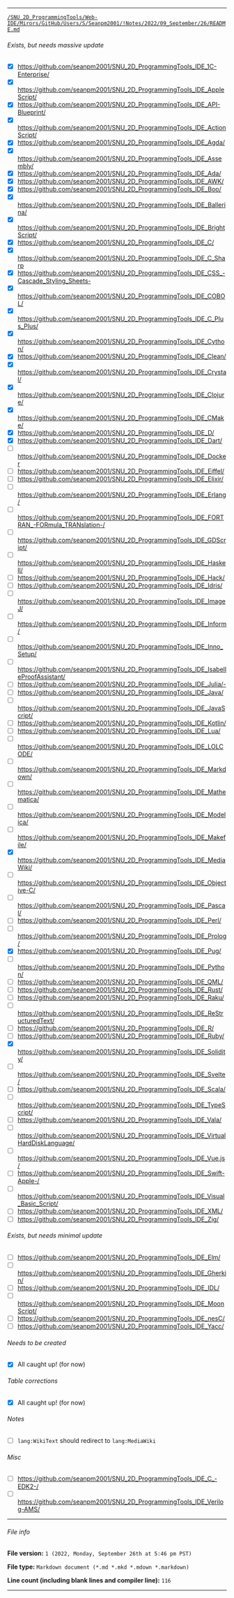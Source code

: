 
***

[`/SNU_2D_ProgrammingTools/Web-IDE/Mirors/GitHub/Users/S/Seanpm2001/!Notes/2022/09_September/26/README.md`](/Web-IDE/Mirors/GitHub/Users/S/Seanpm2001/!Notes/2022/09_September/26/README.md)

###### Exists, but needs massive update

- [x] https://github.com/seanpm2001/SNU_2D_ProgrammingTools_IDE_1C-Enterprise/
- [x] https://github.com/seanpm2001/SNU_2D_ProgrammingTools_IDE_AppleScript/
- [x] https://github.com/seanpm2001/SNU_2D_ProgrammingTools_IDE_API-Blueprint/
- [x] https://github.com/seanpm2001/SNU_2D_ProgrammingTools_IDE_ActionScript/
- [x] https://github.com/seanpm2001/SNU_2D_ProgrammingTools_IDE_Agda/
- [x] https://github.com/seanpm2001/SNU_2D_ProgrammingTools_IDE_Assembly/
- [x] https://github.com/seanpm2001/SNU_2D_ProgrammingTools_IDE_Ada/
- [x] https://github.com/seanpm2001/SNU_2D_ProgrammingTools_IDE_AWK/
- [x] https://github.com/seanpm2001/SNU_2D_ProgrammingTools_IDE_Boo/
- [x] https://github.com/seanpm2001/SNU_2D_ProgrammingTools_IDE_Ballerina/
- [x] https://github.com/seanpm2001/SNU_2D_ProgrammingTools_IDE_BrightScript/
- [x] https://github.com/seanpm2001/SNU_2D_ProgrammingTools_IDE_C/
- [x] https://github.com/seanpm2001/SNU_2D_ProgrammingTools_IDE_C_Sharp
- [x] https://github.com/seanpm2001/SNU_2D_ProgrammingTools_IDE_CSS_-Cascade_Styling_Sheets-
- [x] https://github.com/seanpm2001/SNU_2D_ProgrammingTools_IDE_COBOL/
- [x] https://github.com/seanpm2001/SNU_2D_ProgrammingTools_IDE_C_Plus_Plus/
- [x] https://github.com/seanpm2001/SNU_2D_ProgrammingTools_IDE_Cython/
- [x] https://github.com/seanpm2001/SNU_2D_ProgrammingTools_IDE_Clean/
- [x] https://github.com/seanpm2001/SNU_2D_ProgrammingTools_IDE_Crystal/
- [x] https://github.com/seanpm2001/SNU_2D_ProgrammingTools_IDE_Clojure/
- [x] https://github.com/seanpm2001/SNU_2D_ProgrammingTools_IDE_CMake/
- [x] https://github.com/seanpm2001/SNU_2D_ProgrammingTools_IDE_D/
- [x] https://github.com/seanpm2001/SNU_2D_ProgrammingTools_IDE_Dart/
- [ ] https://github.com/seanpm2001/SNU_2D_ProgrammingTools_IDE_Docker
- [ ] https://github.com/seanpm2001/SNU_2D_ProgrammingTools_IDE_Eiffel/
- [ ] https://github.com/seanpm2001/SNU_2D_ProgrammingTools_IDE_Elixir/
- [ ] https://github.com/seanpm2001/SNU_2D_ProgrammingTools_IDE_Erlang/
- [ ] https://github.com/seanpm2001/SNU_2D_ProgrammingTools_IDE_FORTRAN_-FORmula_TRANslation-/
- [ ] https://github.com/seanpm2001/SNU_2D_ProgrammingTools_IDE_GDScript/
- [ ] https://github.com/seanpm2001/SNU_2D_ProgrammingTools_IDE_Haskell/
- [ ] https://github.com/seanpm2001/SNU_2D_ProgrammingTools_IDE_Hack/
- [ ] https://github.com/seanpm2001/SNU_2D_ProgrammingTools_IDE_Idris/
- [ ] https://github.com/seanpm2001/SNU_2D_ProgrammingTools_IDE_ImageJ/
- [ ] https://github.com/seanpm2001/SNU_2D_ProgrammingTools_IDE_Inform/
- [ ] https://github.com/seanpm2001/SNU_2D_ProgrammingTools_IDE_Inno_Setup/
- [ ] https://github.com/seanpm2001/SNU_2D_ProgrammingTools_IDE_IsabelleProofAssistant/
- [ ] https://github.com/seanpm2001/SNU_2D_ProgrammingTools_IDE_Julia/-
- [ ] https://github.com/seanpm2001/SNU_2D_ProgrammingTools_IDE_Java/
- [ ] https://github.com/seanpm2001/SNU_2D_ProgrammingTools_IDE_JavaScript/
- [ ] https://github.com/seanpm2001/SNU_2D_ProgrammingTools_IDE_Kotlin/
- [ ] https://github.com/seanpm2001/SNU_2D_ProgrammingTools_IDE_Lua/
- [ ] https://github.com/seanpm2001/SNU_2D_ProgrammingTools_IDE_LOLCODE/
- [ ] https://github.com/seanpm2001/SNU_2D_ProgrammingTools_IDE_Markdown/
- [ ] https://github.com/seanpm2001/SNU_2D_ProgrammingTools_IDE_Mathematica/
- [ ] https://github.com/seanpm2001/SNU_2D_ProgrammingTools_IDE_Modelica/
- [ ] https://github.com/seanpm2001/SNU_2D_ProgrammingTools_IDE_Makefile/
- [x] https://github.com/seanpm2001/SNU_2D_ProgrammingTools_IDE_MediaWiki/
- [ ] https://github.com/seanpm2001/SNU_2D_ProgrammingTools_IDE_Objective-C/
- [ ] https://github.com/seanpm2001/SNU_2D_ProgrammingTools_IDE_Pascal/
- [ ] https://github.com/seanpm2001/SNU_2D_ProgrammingTools_IDE_Perl/
- [ ] https://github.com/seanpm2001/SNU_2D_ProgrammingTools_IDE_Prolog/
- [x] https://github.com/seanpm2001/SNU_2D_ProgrammingTools_IDE_Pug/
- [ ] https://github.com/seanpm2001/SNU_2D_ProgrammingTools_IDE_Python/
- [ ] https://github.com/seanpm2001/SNU_2D_ProgrammingTools_IDE_QML/
- [ ] https://github.com/seanpm2001/SNU_2D_ProgrammingTools_IDE_Rust/
- [ ] https://github.com/seanpm2001/SNU_2D_ProgrammingTools_IDE_Raku/
- [ ] https://github.com/seanpm2001/SNU_2D_ProgrammingTools_IDE_ReStructuredText/
- [ ] https://github.com/seanpm2001/SNU_2D_ProgrammingTools_IDE_R/
- [ ] https://github.com/seanpm2001/SNU_2D_ProgrammingTools_IDE_Ruby/
- [x] https://github.com/seanpm2001/SNU_2D_ProgrammingTools_IDE_Solidity/
- [ ] https://github.com/seanpm2001/SNU_2D_ProgrammingTools_IDE_Svelte/
- [ ] https://github.com/seanpm2001/SNU_2D_ProgrammingTools_IDE_Scala/
- [ ] https://github.com/seanpm2001/SNU_2D_ProgrammingTools_IDE_TypeScript/
- [ ] https://github.com/seanpm2001/SNU_2D_ProgrammingTools_IDE_Vala/
- [ ] https://github.com/seanpm2001/SNU_2D_ProgrammingTools_IDE_VirtualHardDiskLanguage/
- [ ] https://github.com/seanpm2001/SNU_2D_ProgrammingTools_IDE_Vue.js/
- [ ] https://github.com/seanpm2001/SNU_2D_ProgrammingTools_IDE_Swift-Apple-/
- [ ] https://github.com/seanpm2001/SNU_2D_ProgrammingTools_IDE_Visual_Basic_Script/
- [ ] https://github.com/seanpm2001/SNU_2D_ProgrammingTools_IDE_XML/
- [ ] https://github.com/seanpm2001/SNU_2D_ProgrammingTools_IDE_Zig/

###### Exists, but needs minimal update

- [ ] https://github.com/seanpm2001/SNU_2D_ProgrammingTools_IDE_Elm/
- [ ] https://github.com/seanpm2001/SNU_2D_ProgrammingTools_IDE_Gherkin/
- [ ] https://github.com/seanpm2001/SNU_2D_ProgrammingTools_IDE_IDL/
- [ ] https://github.com/seanpm2001/SNU_2D_ProgrammingTools_IDE_MoonScript/
- [ ] https://github.com/seanpm2001/SNU_2D_ProgrammingTools_IDE_nesC/
- [ ] https://github.com/seanpm2001/SNU_2D_ProgrammingTools_IDE_Yacc/

###### Needs to be created

- [x] All caught up! (for now)

###### Table corrections

- [x] All caught up! (for now)

###### Notes

- [ ] `lang:WikiText` should redirect to `lang:MediaWiki`

###### Misc

- [ ] https://github.com/seanpm2001/SNU_2D_ProgrammingTools_IDE_C_-EDK2-/
- [ ] https://github.com/seanpm2001/SNU_2D_ProgrammingTools_IDE_Verilog-AMS/

***

###### File info

**File version:** `1 (2022, Monday, September 26th at 5:46 pm PST)`

**File type:** `Markdown document (*.md *.mkd *.mdown *.markdown)`

**Line count (including blank lines and compiler line):** `116`

***
